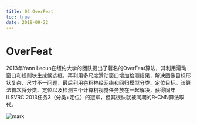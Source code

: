 ```yaml
---
title: 02 OverFeat
toc: true
date: 2018-09-22
---
```

# OverFeat

2013年Yann Lecun在纽约大学的团队提出了著名的OverFeat算法，其利用滑动窗口和规则块生成候选框，再利用多尺度滑动窗口增加检测结果，解决图像目标形状复杂、尺寸不一问题，最后利用卷积神经网络和回归模型分类、定位目标。该算法首次将分类、定位以及检测三个计算机视觉任务放在一起解决，获得同年ILSVRC 2013任务3（分类+定位）的冠军，但其很快就被同期的R-CNN算法取代。

![mark](http://pacdb2bfr.bkt.clouddn.com/blog/image/180922/I16hbC6dj1.png?imageslim)
